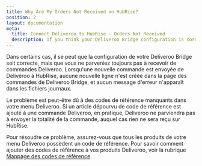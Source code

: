 ```yaml
---
title: Why Are My Orders Not Received on HubRise?
position: 2
layout: documentation
meta:
  title: Connect Deliveroo to HubRise - Orders Not Received
  description: If you think your Deliveroo Bridge configuration is correct and you still do not receive orders from Deliveroo, there might be products with missing ref codes in your menu.
---
```


Dans certains cas, il se peut que la configuration de votre Deliveroo Bridge soit correcte, mais que vous ne parveniez toujours pas à recevoir de commandes Deliveroo. Lorsqu'une nouvelle commande est envoyée de Deliveroo à HubRise, aucune nouvelle ligne n'est créée dans la page des commandes de Deliveroo Bridge, et aucun message d'erreur n'apparaît dans les fichiers journaux.

Le problème est peut-être dû à des codes de référence manquants dans votre menu Deliveroo. Si un article dépourvu de code de référence est ajouté à une commande Deliveroo, en pratique, Deliveroo ne parviendra pas à envoyer la totalité de la commande, auquel cas rien ne sera reçu sur HubRise.

Pour résoudre ce problème, assurez-vous que tous les produits de votre menu Deliveroo possèdent un code de référence. Pour savoir comment ajouter des codes de référence à vos produits Deliveroo, voir la rubrique [Mappage des codes de référence](/apps/deliveroo/map-ref-codes).
